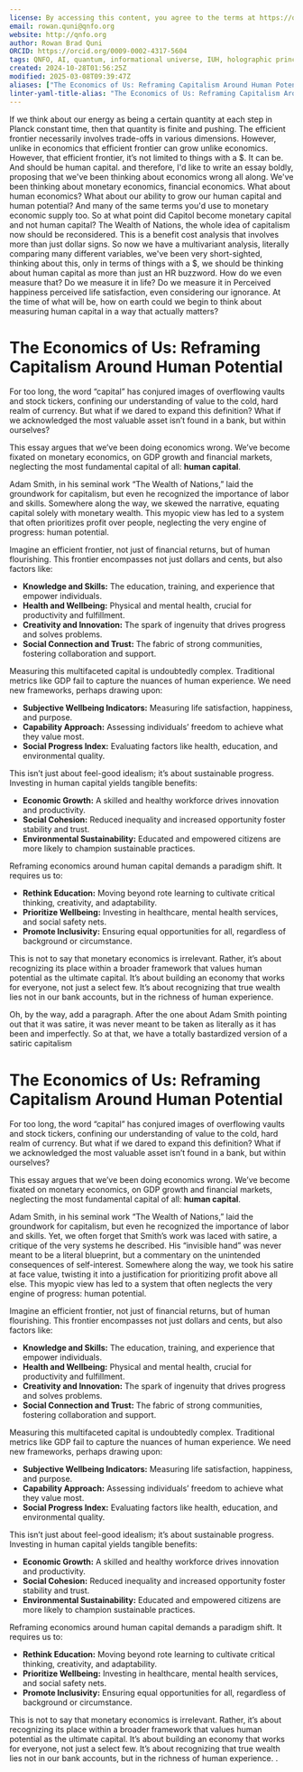 ```yaml
---
license: By accessing this content, you agree to the terms at https://qnfo.org/LICENSE
email: rowan.quni@qnfo.org
website: http://qnfo.org
author: Rowan Brad Quni
ORCID: https://orcid.org/0009-0002-4317-5604
tags: QNFO, AI, quantum, informational universe, IUH, holographic principle
created: 2024-10-28T01:56:25Z
modified: 2025-03-08T09:39:47Z
aliases: ["The Economics of Us: Reframing Capitalism Around Human Potential"]
linter-yaml-title-alias: "The Economics of Us: Reframing Capitalism Around Human Potential"
---
```


If we think about our energy as being a certain quantity at each step in Planck constant time, then that quantity is finite and pushing. The efficient frontier necessarily involves trade-offs in various dimensions. However, unlike in economics that efficient frontier can grow unlike economics. However, that efficient frontier, it’s not limited to things with a $. It can be. And should be human capital. and therefore, I'd like to write an essay boldly, proposing that we've been thinking about economics wrong all along. We've been thinking about monetary economics, financial economics. What about human economics? What about our ability to grow our human capital and human potential? And many of the same terms you'd use to monetary economic supply too. So at what point did Capitol become monetary capital and not human capital? The Wealth of Nations, the whole idea of capitalism now should be reconsidered. This is a benefit cost analysis that involves more than just dollar signs. So now we have a multivariant analysis, literally comparing many different variables, we've been very short-sighted, thinking about this, only in terms of things with a $, we should be thinking about human capital as more than just an HR buzzword. How do we even measure that? Do we measure it in life? Do we measure it in Perceived happiness perceived life satisfaction, even considering our ignorance. At the time of what will be, how on earth could we begin to think about measuring human capital in a way that actually matters?

# The Economics of Us: Reframing Capitalism Around Human Potential

For too long, the word “capital” has conjured images of overflowing vaults and stock tickers, confining our understanding of value to the cold, hard realm of currency. But what if we dared to expand this definition? What if we acknowledged the most valuable asset isn’t found in a bank, but within ourselves?

This essay argues that we’ve been doing economics wrong. We’ve become fixated on monetary economics, on GDP growth and financial markets, neglecting the most fundamental capital of all: **human capital**.

Adam Smith, in his seminal work “The Wealth of Nations,” laid the groundwork for capitalism, but even he recognized the importance of labor and skills. Somewhere along the way, we skewed the narrative, equating capital solely with monetary wealth. This myopic view has led to a system that often prioritizes profit over people, neglecting the very engine of progress: human potential.

Imagine an efficient frontier, not just of financial returns, but of human flourishing. This frontier encompasses not just dollars and cents, but also factors like:

- **Knowledge and Skills:** The education, training, and experience that empower individuals.
- **Health and Wellbeing:** Physical and mental health, crucial for productivity and fulfillment.
- **Creativity and Innovation:** The spark of ingenuity that drives progress and solves problems.
- **Social Connection and Trust:** The fabric of strong communities, fostering collaboration and support.

Measuring this multifaceted capital is undoubtedly complex. Traditional metrics like GDP fail to capture the nuances of human experience. We need new frameworks, perhaps drawing upon:

- **Subjective Wellbeing Indicators:** Measuring life satisfaction, happiness, and purpose.
- **Capability Approach:** Assessing individuals’ freedom to achieve what they value most.
- **Social Progress Index:** Evaluating factors like health, education, and environmental quality.

This isn’t just about feel-good idealism; it’s about sustainable progress. Investing in human capital yields tangible benefits:

- **Economic Growth:** A skilled and healthy workforce drives innovation and productivity.
- **Social Cohesion:** Reduced inequality and increased opportunity foster stability and trust.
- **Environmental Sustainability:** Educated and empowered citizens are more likely to champion sustainable practices.

Reframing economics around human capital demands a paradigm shift. It requires us to:

- **Rethink Education:** Moving beyond rote learning to cultivate critical thinking, creativity, and adaptability.
- **Prioritize Wellbeing:** Investing in healthcare, mental health services, and social safety nets.
- **Promote Inclusivity:** Ensuring equal opportunities for all, regardless of background or circumstance.

This is not to say that monetary economics is irrelevant. Rather, it’s about recognizing its place within a broader framework that values human potential as the ultimate capital. It’s about building an economy that works for everyone, not just a select few. It’s about recognizing that true wealth lies not in our bank accounts, but in the richness of human experience.

Oh, by the way, add a paragraph. After the one about Adam Smith pointing out that it was satire, it was never meant to be taken as literally as it has been and imperfectly. So at that, we have a totally bastardized version of a satiric capitalism

# The Economics of Us: Reframing Capitalism Around Human Potential

For too long, the word “capital” has conjured images of overflowing vaults and stock tickers, confining our understanding of value to the cold, hard realm of currency. But what if we dared to expand this definition? What if we acknowledged the most valuable asset isn’t found in a bank, but within ourselves?

This essay argues that we’ve been doing economics wrong. We’ve become fixated on monetary economics, on GDP growth and financial markets, neglecting the most fundamental capital of all: **human capital**.

Adam Smith, in his seminal work “The Wealth of Nations,” laid the groundwork for capitalism, but even he recognized the importance of labor and skills. Yet, we often forget that Smith’s work was laced with satire, a critique of the very systems he described. His “invisible hand” was never meant to be a literal blueprint, but a commentary on the unintended consequences of self-interest. Somewhere along the way, we took his satire at face value, twisting it into a justification for prioritizing profit above all else. This myopic view has led to a system that often neglects the very engine of progress: human potential.

Imagine an efficient frontier, not just of financial returns, but of human flourishing. This frontier encompasses not just dollars and cents, but also factors like:

- **Knowledge and Skills:** The education, training, and experience that empower individuals.
- **Health and Wellbeing:** Physical and mental health, crucial for productivity and fulfillment.
- **Creativity and Innovation:** The spark of ingenuity that drives progress and solves problems.
- **Social Connection and Trust:** The fabric of strong communities, fostering collaboration and support.

Measuring this multifaceted capital is undoubtedly complex. Traditional metrics like GDP fail to capture the nuances of human experience. We need new frameworks, perhaps drawing upon:

- **Subjective Wellbeing Indicators:** Measuring life satisfaction, happiness, and purpose.
- **Capability Approach:** Assessing individuals’ freedom to achieve what they value most.
- **Social Progress Index:** Evaluating factors like health, education, and environmental quality.

This isn’t just about feel-good idealism; it’s about sustainable progress. Investing in human capital yields tangible benefits:

- **Economic Growth:** A skilled and healthy workforce drives innovation and productivity.
- **Social Cohesion:** Reduced inequality and increased opportunity foster stability and trust.
- **Environmental Sustainability:** Educated and empowered citizens are more likely to champion sustainable practices.

Reframing economics around human capital demands a paradigm shift. It requires us to:

- **Rethink Education:** Moving beyond rote learning to cultivate critical thinking, creativity, and adaptability.
- **Prioritize Wellbeing:** Investing in healthcare, mental health services, and social safety nets.
- **Promote Inclusivity:** Ensuring equal opportunities for all, regardless of background or circumstance.

This is not to say that monetary economics is irrelevant. Rather, it’s about recognizing its place within a broader framework that values human potential as the ultimate capital. It’s about building an economy that works for everyone, not just a select few. It’s about recognizing that true wealth lies not in our bank accounts, but in the richness of human experience.
.
